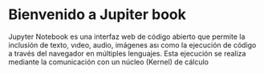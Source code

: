 Bienvenido a Jupiter book 
============================

Jupyter Notebook es una interfaz web de código abierto que permite la inclusión de texto, vıdeo, audio, imágenes ası como la ejecución de código a través del navegador en múltiples lenguajes. Esta ejecución se realiza mediante la comunicación con un núcleo (Kernel) de cálculo
